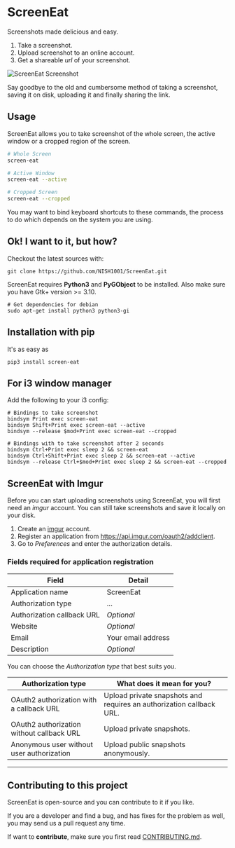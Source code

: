 # ScreenEat #

Screenshots made delicious and easy.

1. Take a screenshot.
2. Upload screenshot to an online account.
3. Get a shareable *url* of your screenshot.

![ScreenEat Screenshot](https://user-images.githubusercontent.com/4928045/30070550-7ddf1f3e-9283-11e7-86f7-2fd846916474.jpeg)

Say goodbye to the old and cumbersome method of taking a screenshot,  saving it on disk, uploading it and finally sharing the link.

## Usage ##

ScreenEat allows you to take screenshot of the whole screen,  the active window or a cropped region of the screen.

```bash
# Whole Screen
screen-eat

# Active Window
screen-eat --active

# Cropped Screen
screen-eat --cropped
```

You may want to bind keyboard shortcuts to these commands, the process to do which depends on the system you are using.

## Ok! I want to it, but how? ##

Checkout the latest sources with:

    git clone https://github.com/NISH1001/ScreenEat.git

ScreenEat requires **Python3** and **PyGObject** to be installed. Also make sure you have Gtk+ version >= 3.10.

    # Get dependencies for debian
    sudo apt-get install python3 python3-gi

## Installation with pip ##

It's as easy as 

    pip3 install screen-eat

## For i3 window manager ##

Add the following to your i3 config:

```
# Bindings to take screenshot
bindsym Print exec screen-eat
bindsym Shift+Print exec screen-eat --active
bindsym --release $mod+Print exec screen-eat --cropped

# Bindings with to take screenshot after 2 seconds
bindsym Ctrl+Print exec sleep 2 && screen-eat
bindsym Ctrl+Shift+Print exec sleep 2 && screen-eat --active
bindsym --release Ctrl+$mod+Print exec sleep 2 && screen-eat --cropped
```

## ScreenEat with Imgur ##

Before you can start uploading screenshots using ScreenEat, you will first need an *imgur* account. You can still take screenshots and save it locally on your disk.

1. Create an [imgur](https://imgur.com/) account.
2. Register an application from https://api.imgur.com/oauth2/addclient.
3. Go to *Preferences* and enter the authorization details.

### Fields required for application registration ###

Field                       | Detail
--------------------------- | ------------------
Application name            | ScreenEat
Authorization type          | ...
Authorization callback URL  | *Optional*
Website                     | *Optional*
Email                       | Your email address
Description                 | *Optional*

You can choose the *Authorization type* that best suits you.

Authorization type                          | What does it mean for you?
------------------------------------------- | ------------------------------------
OAuth2 authorization with a callback URL    | Upload private snapshots and requires an authorization callback URL.
OAuth2 authorization without callback URL   | Upload private snapshots.
Anonymous user without user authorization   | Upload public snapshots anonymously.
---


## Contributing to this project ##

ScreenEat is open-source and you can contribute to it if you like.

If you are a developer and find a bug, and has fixes for the problem as well, you may send us a pull request any time.

If want to **contribute**, make sure you first read [CONTRIBUTING.md](https://github.com/NISH1001/ScreenEat/blob/master/CONTRIBUTING.md).


